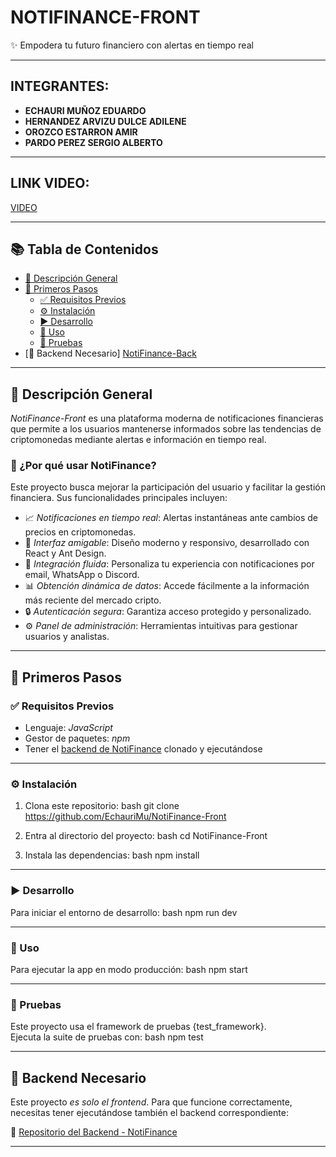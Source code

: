 # NOTIFINANCE-FRONT  
✨ Empodera tu futuro financiero con alertas en tiempo real

---

## INTEGRANTES:

- **ECHAURI MUÑOZ EDUARDO**
- **HERNANDEZ ARVIZU DULCE ADILENE**
- **OROZCO ESTARRON AMIR**
- **PARDO PEREZ SERGIO ALBERTO**

---

## LINK VIDEO:

[VIDEO](https://youtu.be/NtXLnGjBiJU)

---


## 📚 Tabla de Contenidos
- [📌 Descripción General](#descripción-general)  
- [🚀 Primeros Pasos](#primeros-pasos)  
  - [✅ Requisitos Previos](#requisitos-previos)  
  - [⚙ Instalación](#instalación)  
  - [▶️ Desarrollo](#desarrollo)  
  - [🔧 Uso](#uso)  
  - [🧪 Pruebas](#pruebas)  
- [🧩 Backend Necesario] [NotiFinance-Back](https://github.com/EchauriMu/NotiFinance)

---

## 📌 Descripción General

*NotiFinance-Front* es una plataforma moderna de notificaciones financieras que permite a los usuarios mantenerse informados sobre las tendencias de criptomonedas mediante alertas e información en tiempo real.

### 🎯 ¿Por qué usar NotiFinance?

Este proyecto busca mejorar la participación del usuario y facilitar la gestión financiera. Sus funcionalidades principales incluyen:

- 📈 *Notificaciones en tiempo real*: Alertas instantáneas ante cambios de precios en criptomonedas.  
- 🎨 *Interfaz amigable*: Diseño moderno y responsivo, desarrollado con React y Ant Design.  
- 🔗 *Integración fluida*: Personaliza tu experiencia con notificaciones por email, WhatsApp o Discord.  
- 📊 *Obtención dinámica de datos*: Accede fácilmente a la información más reciente del mercado cripto.  
- 🔒 *Autenticación segura*: Garantiza acceso protegido y personalizado.  
- ⚙ *Panel de administración*: Herramientas intuitivas para gestionar usuarios y analistas.

---

## 🚀 Primeros Pasos

### ✅ Requisitos Previos

- Lenguaje: *JavaScript*  
- Gestor de paquetes: *npm*  
- Tener el [backend de NotiFinance](https://github.com/EchauriMu/NotiFinance) clonado y ejecutándose

---

### ⚙ Instalación

1. Clona este repositorio:
bash
git clone https://github.com/EchauriMu/NotiFinance-Front


2. Entra al directorio del proyecto:
bash
cd NotiFinance-Front


3. Instala las dependencias:
bash
npm install


---

### ▶️ Desarrollo

Para iniciar el entorno de desarrollo:
bash
npm run dev


---

### 🔧 Uso

Para ejecutar la app en modo producción:
bash
npm start


---

### 🧪 Pruebas

Este proyecto usa el framework de pruebas {test_framework}.  
Ejecuta la suite de pruebas con:
bash
npm test


---

## 🧩 Backend Necesario

Este proyecto *es solo el frontend*. Para que funcione correctamente, necesitas tener ejecutándose también el backend correspondiente:

🔗 [Repositorio del Backend - NotiFinance](https://github.com/EchauriMu/NotiFinance)

---